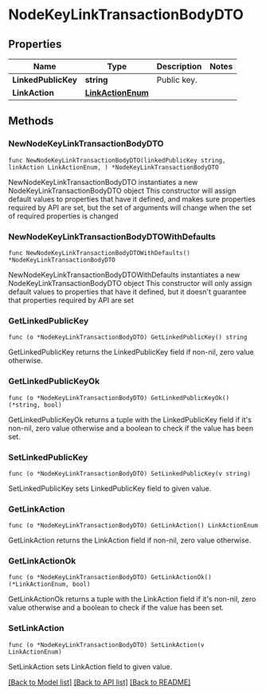 # NodeKeyLinkTransactionBodyDTO

## Properties

Name | Type | Description | Notes
------------ | ------------- | ------------- | -------------
**LinkedPublicKey** | **string** | Public key. | 
**LinkAction** | [**LinkActionEnum**](LinkActionEnum.md) |  | 

## Methods

### NewNodeKeyLinkTransactionBodyDTO

`func NewNodeKeyLinkTransactionBodyDTO(linkedPublicKey string, linkAction LinkActionEnum, ) *NodeKeyLinkTransactionBodyDTO`

NewNodeKeyLinkTransactionBodyDTO instantiates a new NodeKeyLinkTransactionBodyDTO object
This constructor will assign default values to properties that have it defined,
and makes sure properties required by API are set, but the set of arguments
will change when the set of required properties is changed

### NewNodeKeyLinkTransactionBodyDTOWithDefaults

`func NewNodeKeyLinkTransactionBodyDTOWithDefaults() *NodeKeyLinkTransactionBodyDTO`

NewNodeKeyLinkTransactionBodyDTOWithDefaults instantiates a new NodeKeyLinkTransactionBodyDTO object
This constructor will only assign default values to properties that have it defined,
but it doesn't guarantee that properties required by API are set

### GetLinkedPublicKey

`func (o *NodeKeyLinkTransactionBodyDTO) GetLinkedPublicKey() string`

GetLinkedPublicKey returns the LinkedPublicKey field if non-nil, zero value otherwise.

### GetLinkedPublicKeyOk

`func (o *NodeKeyLinkTransactionBodyDTO) GetLinkedPublicKeyOk() (*string, bool)`

GetLinkedPublicKeyOk returns a tuple with the LinkedPublicKey field if it's non-nil, zero value otherwise
and a boolean to check if the value has been set.

### SetLinkedPublicKey

`func (o *NodeKeyLinkTransactionBodyDTO) SetLinkedPublicKey(v string)`

SetLinkedPublicKey sets LinkedPublicKey field to given value.


### GetLinkAction

`func (o *NodeKeyLinkTransactionBodyDTO) GetLinkAction() LinkActionEnum`

GetLinkAction returns the LinkAction field if non-nil, zero value otherwise.

### GetLinkActionOk

`func (o *NodeKeyLinkTransactionBodyDTO) GetLinkActionOk() (*LinkActionEnum, bool)`

GetLinkActionOk returns a tuple with the LinkAction field if it's non-nil, zero value otherwise
and a boolean to check if the value has been set.

### SetLinkAction

`func (o *NodeKeyLinkTransactionBodyDTO) SetLinkAction(v LinkActionEnum)`

SetLinkAction sets LinkAction field to given value.



[[Back to Model list]](../README.md#documentation-for-models) [[Back to API list]](../README.md#documentation-for-api-endpoints) [[Back to README]](../README.md)


